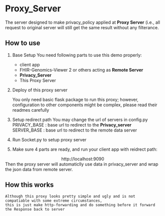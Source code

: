 # Proxy_Server

The server designed to make privacy_policy applied at **Proxy Server** (i.e., all request to 
original server will still get the same result without any filterance.

## How to use

1. Base Setup
    You need following parts to use this demo properly:
    *   client app
    *   FHIR-Genomics-Viewer 2 or others acting as **Remote Server**
    *   **Privacy_Server**
    *   This Proxy Server
    
2. Deploy of this proxy server

    You only need basic flask package to run this proxy; however, configuration to other 
    components might be complex, please read their readmes carefully
    
3. Setup redirect path
    You may change the url of servers in config.py
    PRIVACY_BASE : base url to redirect to the **Privacy_server**
    SERVER_BASE : base url to redirect to the remote data server

4. Run Socket.py to setup proxy server

5. Make sure 4 parts are ready, and run your client app with reidrect path:
<center>http://localhost:9090 </center>
   Then the proxy server will automaticlly use data in privacy_server and wrap the json data from
   remote server.


## How this works
    Although this proxy looks pretty simple and ugly and is not compatiable with some extreme circumstances,
    this is just make http-forwarding and do something before it forward the Response back to server
